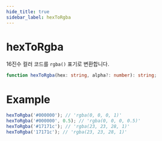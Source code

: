 ```yaml
---
hide_title: true
sidebar_label: hexToRgba
---
```


# hexToRgba

16진수 컬러 코드를 `rgba()` 표기로 변환합니다.

```typescript
function hexToRgba(hex: string, alpha?: number): string;
```

# Example

```typescript
hexToRgba('#000000'); // 'rgba(0, 0, 0, 1)'
hexToRgba('#000000', 0.5); // 'rgba(0, 0, 0, 0.5)'
hexToRgba('#17171c'); // 'rgba(23, 23, 28, 1)'
hexToRgba('17171c'); // 'rgba(23, 23, 28, 1)'
```
